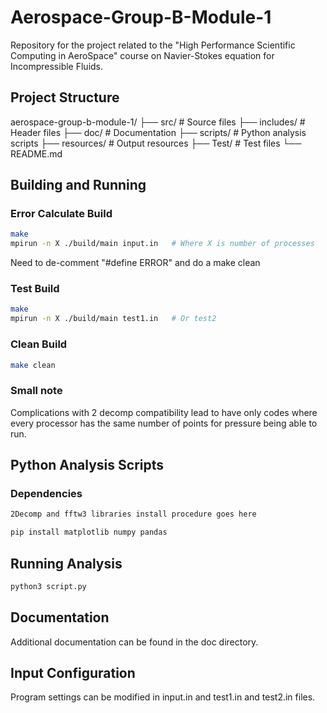 # Aerospace-Group-B-Module-1
Repository for the project related to the "High Performance Scientific Computing in AeroSpace" course on Navier-Stokes equation for Incompressible Fluids.

## Project Structure
aerospace-group-b-module-1/
├── src/       # Source files
├── includes/  # Header files
├── doc/       # Documentation
├── scripts/   # Python analysis scripts
├── resources/ # Output resources
├── Test/      # Test files
└── README.md

## Building and Running

### Error Calculate Build 
```bash
make
mpirun -n X ./build/main input.in   # Where X is number of processes 
```
Need to de-comment "#define ERROR" and do a make clean
### Test Build 
```bash
make
mpirun -n X ./build/main test1.in   # Or test2
```

### Clean Build
```bash
make clean
```

### Small note
Complications with 2 decomp compatibility lead to have only codes where every processor has the same number of points for pressure being able to run.


## Python Analysis Scripts
### Dependencies

```bash
2Decomp and fftw3 libraries install procedure goes here
```

```bash
pip install matplotlib numpy pandas
```

## Running Analysis
```bash
python3 script.py
```
## Documentation
Additional documentation can be found in the doc directory.

## Input Configuration
Program settings can be modified in input.in and test1.in and test2.in files.
